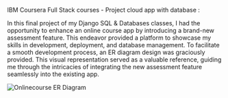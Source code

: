IBM Coursera Full Stack courses - Project cloud app with database :


In this final project of my Django SQL & Databases classes, I had the opportunity to enhance an online course app by introducing a brand-new assessment feature. This endeavor provided a platform to showcase my skills in development, deployment, and database management. To facilitate a smooth development process, an ER diagram design was graciously provided. This visual representation served as a valuable reference, guiding me through the intricacies of integrating the new assessment feature seamlessly into the existing app.


![Onlinecourse ER Diagram](https://github.com/ibm-developer-skills-network/final-cloud-app-with-database/blob/master/static/media/course_images/onlinecourse_app_er.png)
